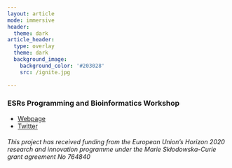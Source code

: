```yaml
---
layout: article
mode: immersive
header:
  theme: dark
article_header:
  type: overlay
  theme: dark
  background_image:
    background_color: '#203028'
    src: /ignite.jpg
    
---
```

### ESRs Programming and Bioinformatics Workshop 

- [Webpage](http://www.itn-ignite.eu/)
- [Twitter](https://twitter.com/itn_ignite)

###### This project has received funding from the European Union’s Horizon 2020 research and innovation programme under the Marie Skłodowska-Curie grant agreement No 764840
